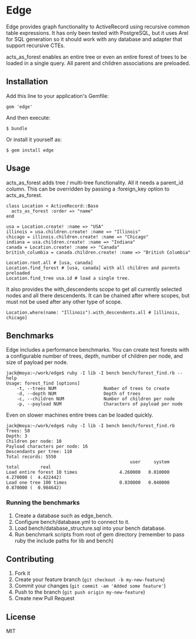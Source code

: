 # Edge

Edge provides graph functionality to ActiveRecord using recursive common table
expressions. It has only been tested with PostgreSQL, but it uses Arel for
SQL generation so it should work with any database and adapter that support
recursive CTEs.

acts_as_forest enables an entire tree or even an entire forest of trees to
be loaded in a single query. All parent and children associations are
preloaded.

## Installation

Add this line to your application's Gemfile:

    gem 'edge'

And then execute:

    $ bundle

Or install it yourself as:

    $ gem install edge

## Usage

acts_as_forest adds tree / multi-tree functionality. All it needs a parent_id
column. This can be overridden by passing a :foreign_key option to
acts_as_forest.

    class Location < ActiveRecord::Base
      acts_as_forest :order => "name"
    end

    usa = Location.create! :name => "USA"
    illinois = usa.children.create! :name => "Illinois"
    chicago = illinois.children.create! :name => "Chicago"
    indiana = usa.children.create! :name => "Indiana"
    canada = Location.create! :name => "Canada"
    british_columbia = canada.children.create! :name => "British Columbia"

    Location.root.all # [usa, canada]
    Location.find_forest # [usa, canada] with all children and parents preloaded
    Location.find_tree usa.id # load a single tree.

It also provides the with_descendents scope to get all currently selected
nodes and all there descendents. It can be chained after where scopes, but
must not be used after any other type of scope.

    Location.where(name: "Illinois").with_descendents.all # [illinois, chicago]

## Benchmarks

Edge includes a performance benchmarks. You can create test forests with a
configurable number of trees, depth, number of children per node, and
size of payload per node.

    jack@moya:~/work/edge$ ruby -I lib -I bench bench/forest_find.rb --help
    Usage: forest_find [options]
        -t, --trees NUM                  Number of trees to create
        -d, --depth NUM                  Depth of trees
        -c, --children NUM               Number of children per node
        -p, --payload NUM                Characters of payload per node

Even on slower machines entire trees can be loaded quickly.

    jack@moya:~/work/edge$ ruby -I lib -I bench bench/forest_find.rb
    Trees: 50
    Depth: 3
    Children per node: 10
    Payload characters per node: 16
    Descendants per tree: 110
    Total records: 5550
                                                   user     system      total        real
    Load entire forest 10 times                4.260000   0.010000   4.270000 (  4.422442)
    Load one tree 100 times                    0.830000   0.040000   0.870000 (  0.984642)

### Running the benchmarks

1. Create a database such as edge_bench.
2. Configure bench/database.yml to connect to it.
3. Load bench/database_structure.sql into your bench database.
4. Run benchmark scripts from root of gem directory (remember to pass ruby
   the include paths for lib and bench)

## Contributing

1. Fork it
2. Create your feature branch (`git checkout -b my-new-feature`)
3. Commit your changes (`git commit -am 'Added some feature'`)
4. Push to the branch (`git push origin my-new-feature`)
5. Create new Pull Request

## License

MIT